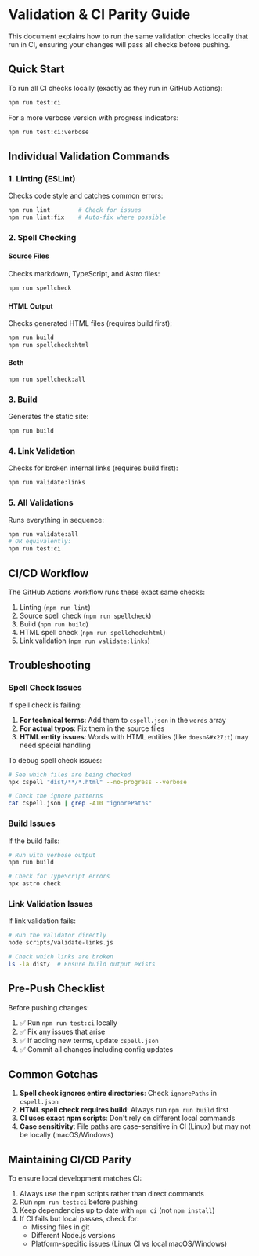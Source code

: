 # Validation & CI Parity Guide

This document explains how to run the same validation checks locally that run in CI, ensuring your changes will pass all checks before pushing.

## Quick Start

To run all CI checks locally (exactly as they run in GitHub Actions):

```bash
npm run test:ci
```

For a more verbose version with progress indicators:

```bash
npm run test:ci:verbose
```

## Individual Validation Commands

### 1. Linting (ESLint)
Checks code style and catches common errors:
```bash
npm run lint        # Check for issues
npm run lint:fix    # Auto-fix where possible
```

### 2. Spell Checking

#### Source Files
Checks markdown, TypeScript, and Astro files:
```bash
npm run spellcheck
```

#### HTML Output
Checks generated HTML files (requires build first):
```bash
npm run build
npm run spellcheck:html
```

#### Both
```bash
npm run spellcheck:all
```

### 3. Build
Generates the static site:
```bash
npm run build
```

### 4. Link Validation
Checks for broken internal links (requires build first):
```bash
npm run validate:links
```

### 5. All Validations
Runs everything in sequence:
```bash
npm run validate:all
# OR equivalently:
npm run test:ci
```

## CI/CD Workflow

The GitHub Actions workflow runs these exact same checks:
1. Linting (`npm run lint`)
2. Source spell check (`npm run spellcheck`)
3. Build (`npm run build`)
4. HTML spell check (`npm run spellcheck:html`)
5. Link validation (`npm run validate:links`)

## Troubleshooting

### Spell Check Issues

If spell check is failing:

1. **For technical terms**: Add them to `cspell.json` in the `words` array
2. **For actual typos**: Fix them in the source files
3. **HTML entity issues**: Words with HTML entities (like `doesn&#x27;t`) may need special handling

To debug spell check issues:
```bash
# See which files are being checked
npx cspell "dist/**/*.html" --no-progress --verbose

# Check the ignore patterns
cat cspell.json | grep -A10 "ignorePaths"
```

### Build Issues

If the build fails:
```bash
# Run with verbose output
npm run build

# Check for TypeScript errors
npx astro check
```

### Link Validation Issues

If link validation fails:
```bash
# Run the validator directly
node scripts/validate-links.js

# Check which links are broken
ls -la dist/  # Ensure build output exists
```

## Pre-Push Checklist

Before pushing changes:

1. ✅ Run `npm run test:ci` locally
2. ✅ Fix any issues that arise
3. ✅ If adding new terms, update `cspell.json`
4. ✅ Commit all changes including config updates

## Common Gotchas

1. **Spell check ignores entire directories**: Check `ignorePaths` in `cspell.json`
2. **HTML spell check requires build**: Always run `npm run build` first
3. **CI uses exact npm scripts**: Don't rely on different local commands
4. **Case sensitivity**: File paths are case-sensitive in CI (Linux) but may not be locally (macOS/Windows)

## Maintaining CI/CD Parity

To ensure local development matches CI:

1. Always use the npm scripts rather than direct commands
2. Run `npm run test:ci` before pushing
3. Keep dependencies up to date with `npm ci` (not `npm install`)
4. If CI fails but local passes, check for:
   - Missing files in git
   - Different Node.js versions
   - Platform-specific issues (Linux CI vs local macOS/Windows)